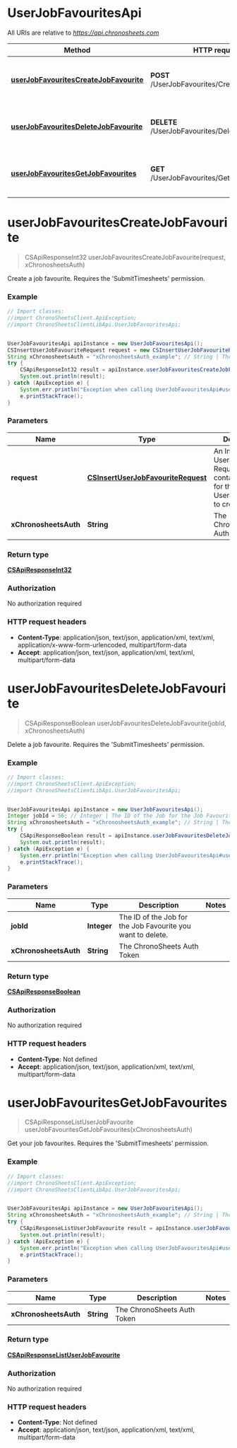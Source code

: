 # UserJobFavouritesApi

All URIs are relative to *https://api.chronosheets.com*

Method | HTTP request | Description
------------- | ------------- | -------------
[**userJobFavouritesCreateJobFavourite**](UserJobFavouritesApi.md#userJobFavouritesCreateJobFavourite) | **POST** /UserJobFavourites/CreateJobFavourite | Create a job favourite.    Requires the &#39;SubmitTimesheets&#39; permission.
[**userJobFavouritesDeleteJobFavourite**](UserJobFavouritesApi.md#userJobFavouritesDeleteJobFavourite) | **DELETE** /UserJobFavourites/DeleteJobFavourite | Delete a job favourite.    Requires the &#39;SubmitTimesheets&#39; permission.
[**userJobFavouritesGetJobFavourites**](UserJobFavouritesApi.md#userJobFavouritesGetJobFavourites) | **GET** /UserJobFavourites/GetJobFavourites | Get your job favourites.    Requires the &#39;SubmitTimesheets&#39; permission.


<a name="userJobFavouritesCreateJobFavourite"></a>
# **userJobFavouritesCreateJobFavourite**
> CSApiResponseInt32 userJobFavouritesCreateJobFavourite(request, xChronosheetsAuth)

Create a job favourite.    Requires the &#39;SubmitTimesheets&#39; permission.

### Example
```java
// Import classes:
//import ChronoSheetsClient.ApiException;
//import ChronoSheetsClientLibApi.UserJobFavouritesApi;


UserJobFavouritesApi apiInstance = new UserJobFavouritesApi();
CSInsertUserJobFavouriteRequest request = new CSInsertUserJobFavouriteRequest(); // CSInsertUserJobFavouriteRequest | An Insert UserJobFavourite Request object containing values for the new UserJobFavourite to create
String xChronosheetsAuth = "xChronosheetsAuth_example"; // String | The ChronoSheets Auth Token
try {
    CSApiResponseInt32 result = apiInstance.userJobFavouritesCreateJobFavourite(request, xChronosheetsAuth);
    System.out.println(result);
} catch (ApiException e) {
    System.err.println("Exception when calling UserJobFavouritesApi#userJobFavouritesCreateJobFavourite");
    e.printStackTrace();
}
```

### Parameters

Name | Type | Description  | Notes
------------- | ------------- | ------------- | -------------
 **request** | [**CSInsertUserJobFavouriteRequest**](CSInsertUserJobFavouriteRequest.md)| An Insert UserJobFavourite Request object containing values for the new UserJobFavourite to create |
 **xChronosheetsAuth** | **String**| The ChronoSheets Auth Token |

### Return type

[**CSApiResponseInt32**](CSApiResponseInt32.md)

### Authorization

No authorization required

### HTTP request headers

 - **Content-Type**: application/json, text/json, application/xml, text/xml, application/x-www-form-urlencoded, multipart/form-data
 - **Accept**: application/json, text/json, application/xml, text/xml, multipart/form-data

<a name="userJobFavouritesDeleteJobFavourite"></a>
# **userJobFavouritesDeleteJobFavourite**
> CSApiResponseBoolean userJobFavouritesDeleteJobFavourite(jobId, xChronosheetsAuth)

Delete a job favourite.    Requires the &#39;SubmitTimesheets&#39; permission.

### Example
```java
// Import classes:
//import ChronoSheetsClient.ApiException;
//import ChronoSheetsClientLibApi.UserJobFavouritesApi;


UserJobFavouritesApi apiInstance = new UserJobFavouritesApi();
Integer jobId = 56; // Integer | The ID of the Job for the Job Favourite you want to delete.
String xChronosheetsAuth = "xChronosheetsAuth_example"; // String | The ChronoSheets Auth Token
try {
    CSApiResponseBoolean result = apiInstance.userJobFavouritesDeleteJobFavourite(jobId, xChronosheetsAuth);
    System.out.println(result);
} catch (ApiException e) {
    System.err.println("Exception when calling UserJobFavouritesApi#userJobFavouritesDeleteJobFavourite");
    e.printStackTrace();
}
```

### Parameters

Name | Type | Description  | Notes
------------- | ------------- | ------------- | -------------
 **jobId** | **Integer**| The ID of the Job for the Job Favourite you want to delete. |
 **xChronosheetsAuth** | **String**| The ChronoSheets Auth Token |

### Return type

[**CSApiResponseBoolean**](CSApiResponseBoolean.md)

### Authorization

No authorization required

### HTTP request headers

 - **Content-Type**: Not defined
 - **Accept**: application/json, text/json, application/xml, text/xml, multipart/form-data

<a name="userJobFavouritesGetJobFavourites"></a>
# **userJobFavouritesGetJobFavourites**
> CSApiResponseListUserJobFavourite userJobFavouritesGetJobFavourites(xChronosheetsAuth)

Get your job favourites.    Requires the &#39;SubmitTimesheets&#39; permission.

### Example
```java
// Import classes:
//import ChronoSheetsClient.ApiException;
//import ChronoSheetsClientLibApi.UserJobFavouritesApi;


UserJobFavouritesApi apiInstance = new UserJobFavouritesApi();
String xChronosheetsAuth = "xChronosheetsAuth_example"; // String | The ChronoSheets Auth Token
try {
    CSApiResponseListUserJobFavourite result = apiInstance.userJobFavouritesGetJobFavourites(xChronosheetsAuth);
    System.out.println(result);
} catch (ApiException e) {
    System.err.println("Exception when calling UserJobFavouritesApi#userJobFavouritesGetJobFavourites");
    e.printStackTrace();
}
```

### Parameters

Name | Type | Description  | Notes
------------- | ------------- | ------------- | -------------
 **xChronosheetsAuth** | **String**| The ChronoSheets Auth Token |

### Return type

[**CSApiResponseListUserJobFavourite**](CSApiResponseListUserJobFavourite.md)

### Authorization

No authorization required

### HTTP request headers

 - **Content-Type**: Not defined
 - **Accept**: application/json, text/json, application/xml, text/xml, multipart/form-data

